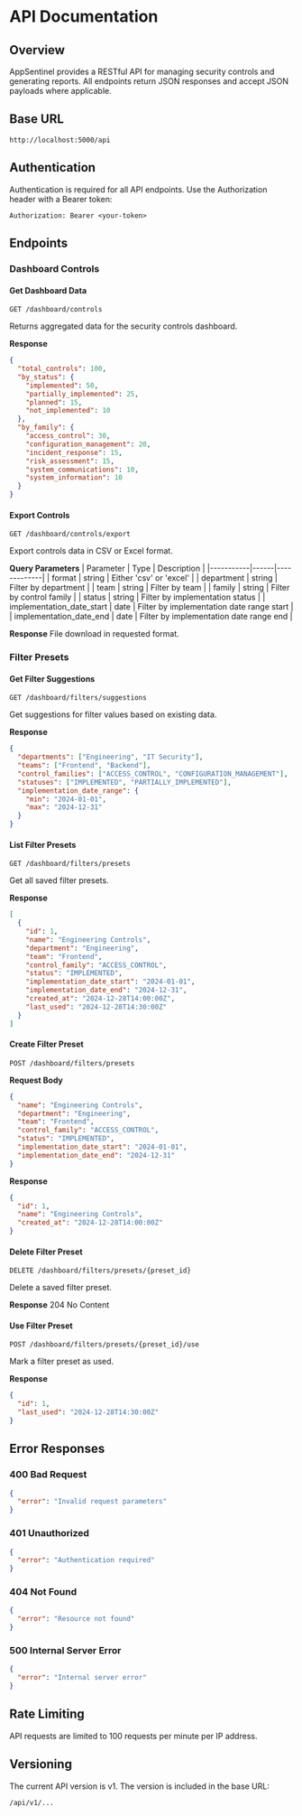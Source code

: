# API Documentation

## Overview
AppSentinel provides a RESTful API for managing security controls and generating reports. All endpoints return JSON responses and accept JSON payloads where applicable.

## Base URL
```
http://localhost:5000/api
```

## Authentication
Authentication is required for all API endpoints. Use the Authorization header with a Bearer token:
```
Authorization: Bearer <your-token>
```

## Endpoints

### Dashboard Controls

#### Get Dashboard Data
```http
GET /dashboard/controls
```
Returns aggregated data for the security controls dashboard.

**Response**
```json
{
  "total_controls": 100,
  "by_status": {
    "implemented": 50,
    "partially_implemented": 25,
    "planned": 15,
    "not_implemented": 10
  },
  "by_family": {
    "access_control": 30,
    "configuration_management": 20,
    "incident_response": 15,
    "risk_assessment": 15,
    "system_communications": 10,
    "system_information": 10
  }
}
```

#### Export Controls
```http
GET /dashboard/controls/export
```
Export controls data in CSV or Excel format.

**Query Parameters**
| Parameter | Type | Description |
|-----------|------|-------------|
| format | string | Either 'csv' or 'excel' |
| department | string | Filter by department |
| team | string | Filter by team |
| family | string | Filter by control family |
| status | string | Filter by implementation status |
| implementation_date_start | date | Filter by implementation date range start |
| implementation_date_end | date | Filter by implementation date range end |

**Response**
File download in requested format.

### Filter Presets

#### Get Filter Suggestions
```http
GET /dashboard/filters/suggestions
```
Get suggestions for filter values based on existing data.

**Response**
```json
{
  "departments": ["Engineering", "IT Security"],
  "teams": ["Frontend", "Backend"],
  "control_families": ["ACCESS_CONTROL", "CONFIGURATION_MANAGEMENT"],
  "statuses": ["IMPLEMENTED", "PARTIALLY_IMPLEMENTED"],
  "implementation_date_range": {
    "min": "2024-01-01",
    "max": "2024-12-31"
  }
}
```

#### List Filter Presets
```http
GET /dashboard/filters/presets
```
Get all saved filter presets.

**Response**
```json
[
  {
    "id": 1,
    "name": "Engineering Controls",
    "department": "Engineering",
    "team": "Frontend",
    "control_family": "ACCESS_CONTROL",
    "status": "IMPLEMENTED",
    "implementation_date_start": "2024-01-01",
    "implementation_date_end": "2024-12-31",
    "created_at": "2024-12-28T14:00:00Z",
    "last_used": "2024-12-28T14:30:00Z"
  }
]
```

#### Create Filter Preset
```http
POST /dashboard/filters/presets
```

**Request Body**
```json
{
  "name": "Engineering Controls",
  "department": "Engineering",
  "team": "Frontend",
  "control_family": "ACCESS_CONTROL",
  "status": "IMPLEMENTED",
  "implementation_date_start": "2024-01-01",
  "implementation_date_end": "2024-12-31"
}
```

**Response**
```json
{
  "id": 1,
  "name": "Engineering Controls",
  "created_at": "2024-12-28T14:00:00Z"
}
```

#### Delete Filter Preset
```http
DELETE /dashboard/filters/presets/{preset_id}
```
Delete a saved filter preset.

**Response**
204 No Content

#### Use Filter Preset
```http
POST /dashboard/filters/presets/{preset_id}/use
```
Mark a filter preset as used.

**Response**
```json
{
  "id": 1,
  "last_used": "2024-12-28T14:30:00Z"
}
```

## Error Responses

### 400 Bad Request
```json
{
  "error": "Invalid request parameters"
}
```

### 401 Unauthorized
```json
{
  "error": "Authentication required"
}
```

### 404 Not Found
```json
{
  "error": "Resource not found"
}
```

### 500 Internal Server Error
```json
{
  "error": "Internal server error"
}
```

## Rate Limiting
API requests are limited to 100 requests per minute per IP address.

## Versioning
The current API version is v1. The version is included in the base URL:
```
/api/v1/...
```
